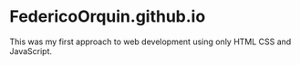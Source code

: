 # FedericoOrquin.github.io
This was my first approach to web development using only HTML CSS and JavaScript.
